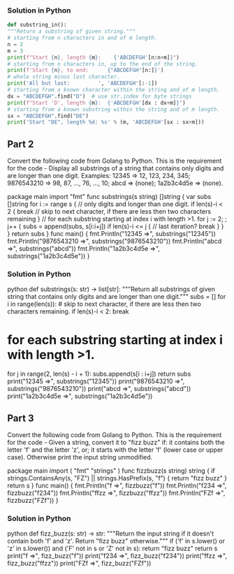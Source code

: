 ### Solution in Python
```python
def substring_in():
"""Return a substring of given string."""
# starting from n characters in and of m length.
n = 2
m = 3
print(f"Start {n}, length {m}:    {'ABCDEFGH'[n:n+m]}")
# starting from n characters in, up to the end of the string.
print(f'Start {n}, to end:      {"ABCDEFGH"[n:]}')
# whole string minus last character.
print('All but last:         ', 'ABCDEFGH'[:-1])
# starting from a known character within the string and of m length.
dx = "ABCDEFGH".find("D")  # use str.index for byte strings
print(f"Start 'D', length {m}:  {'ABCDEFGH'[dx : dx+m]}")
# starting from a known substring within the string and of m length.
sx = "ABCDEFGH".find("DE")
print('Start "DE", length %d: %s' % (m, 'ABCDEFGH'[sx : sx+m]))
```
## Part 2
Convert the following code from Golang to Python. This is the requirement for the code - Display all substrings of a string that contains only digits and are longer than one digit. Examples: 12345 => 12, 123, 234, 345; 9876543210 => 98, 87, ..., 76, ..., 10; abcd => (none); 1a2b3c4d5e => (none).

package main
import "fmt"
func substrings(s string) []string {
var subs []string
for i := range s {
// only digits and longer than one digit.
if len(s)-i < 2 {
break // skip to next character, if there are less then two characters remaining
}
// for each substring starting at index i with length >1.
for j := 2; ; j++ {
subs = append(subs, s[i:i+j])
if len(s)-i <= j { // last iteration?
break
}
}
}
return subs
}
func main() {
fmt.Println("12345 =>", substrings("12345"))
fmt.Println("9876543210 =>", substrings("9876543210"))
fmt.Println("abcd =>", substrings("abcd"))
fmt.Println("1a2b3c4d5e =>", substrings("1a2b3c4d5e"))
}

### Solution in Python
python
def substrings(s: str) -> list[str]:
"""Return all substrings of given string that contains only digits and are longer than one digit."""
subs = []
for i in range(len(s)):  # skip to next character, if there are less then two characters remaining.
if len(s)-i < 2:
break
# for each substring starting at index i with length >1.
for j in range(2, len(s) - i + 1):
subs.append(s[i : i+j])
return subs
print("12345 =>", substrings("12345"))
print("9876543210 =>", substrings("9876543210"))
print("abcd =>", substrings("abcd"))
print("1a2b3c4d5e =>", substrings("1a2b3c4d5e"))

## Part 3
Convert the following code from Golang to Python. This is the requirement for the code - Given a string, convert it to "fizz buzz" if: it contains both the letter 'f' and the letter 'z', or; it starts with the letter 'f' (lower case or upper case). Otherwise print the input string unmodified.

package main
import (
    "fmt"
    "strings"
)
func fizzbuzz(s string) string {
if strings.ContainsAny(s, "FZ") || strings.HasPrefix(s, "f") {
return "fizz buzz"
}
return s
}
func main() {
fmt.Println("f =>", fizzbuzz("f"))
fmt.Println("f234 =>", fizzbuzz("f234"))
fmt.Println("ffzz =>", fizzbuzz("ffzz"))
fmt.Println("FZf =>", fizzbuzz("FZf"))
}

### Solution in Python
python
def fizz_buzz(s: str) -> str:
"""Return the input string if it doesn't contain both 'f' and 'z'. Return "fizz buzz" otherwise."""
if ('f' in s.lower() or 'z' in s.lower()) and ('F' not in s or 'Z' not in s):
return "fizz buzz"
return s
print("f =>", fizz_buzz("f"))
print("f234 =>", fizz_buzz("f234"))
print("ffzz =>", fizz_buzz("ffzz"))
print("FZf =>", fizz_buzz("FZf"))

